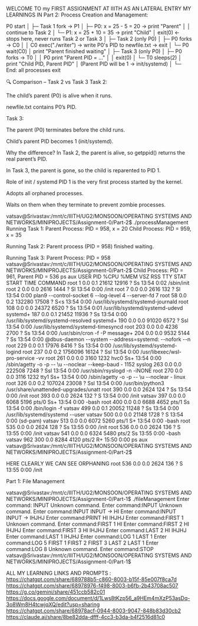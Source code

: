 WELCOME TO my FIRST ASSIGNMENT AT IIITH AS AN LATERAL ENTRY 
MY LEARNINGS IN
Part 2: Process Creation and Management:

P0 start
│
├─ Task 1 fork → P1
│   ├─ P0: x = 25 - 5 = 20 → print "Parent"
│   │   continue to Task 2
│   └─ P1: x = 25 + 10 = 35 → print "Child"
│       exit(0)   ← stops here, never runs Task 2 or Task 3
│
├─ Task 2 (only P0)
│   ├─ P0 forks → C0
│   │   C0 exec("./writer") → write P0's PID to newfile.txt → exit
│   └─ P0 wait(C0)
│       print "Parent finished waiting"
│
├─ Task 3 (only P0)
│   ├─ P0 forks → T0
│   │   P0 print "Parent PID = ..."
│   │   exit(0)
│   └─ T0 sleeps(2)
│       print "Child PID, Parent PID"
│       (Parent PID will be 1 → init/systemd)
│
└─ End: all processes exit

🔍 Comparison – Task 2 vs Task 3
Task 2:

The child’s parent (P0) is alive when it runs.

newfile.txt contains P0’s PID.

Task 3:

The parent (P0) terminates before the child runs.

Child’s parent PID becomes 1 (init/systemd).

Why the difference?
In Task 2, the parent is alive, so getppid() returns the real parent’s PID.

In Task 3, the parent is gone, so the child is reparented to PID 1.

Role of init / systemd
PID 1 is the very first process started by the kernel.

Adopts all orphaned processes.

Waits on them when they terminate to prevent zombie processes.



vatsav@Srivastav:/mnt/c/IIITH/UG2/MONSOON/OPERATING SYSTEMS AND NETWORKS/MINIPROJECTS/Assignment-0/Part-2$ ./processManagement
Running Task 1:
Parent Process: PID = 958, x = 20
Child Process: PID = 959, x = 35

Running Task 2:
Parent process (PID = 958) finished waiting.

Running Task 3:
Parent Process: PID = 958
vatsav@Srivastav:/mnt/c/IIITH/UG2/MONSOON/OPERATING SYSTEMS AND NETWORKS/MINIPROJECTS/Assignment-0/Part-2$ Child Process: PID = 961, Parent PID = 536
ps aux
USER         PID %CPU %MEM    VSZ   RSS TTY      STAT START   TIME COMMAND
root           1  0.0  0.1  21612 12916 ?        Ss   13:54   0:02 /sbin/init
root           2  0.0  0.0   2616  1444 ?        Sl   13:54   0:00 /init
root           7  0.0  0.0   2616   132 ?        Sl   13:54   0:00 plan9 --control-socket 6 --log-level 4 --server-fd 7
root          58  0.0  0.2 132280 17508 ?        S<s  13:54   0:00 /usr/lib/systemd/systemd-journald
root         108  0.0  0.0  24372  6520 ?        Ss   13:54   0:01 /usr/lib/systemd/systemd-udevd
systemd+     187  0.0  0.1  21452 11936 ?        Ss   13:54   0:00 /usr/lib/systemd/systemd-resolved
systemd+     190  0.0  0.0  91020  6572 ?        Ssl  13:54   0:00 /usr/lib/systemd/systemd-timesyncd
root         203  0.0  0.0   4236  2700 ?        Ss   13:54   0:00 /usr/sbin/cron -f -P
message+     204  0.0  0.0   9532  5144 ?        Ss   13:54   0:00 @dbus-daemon --system --address=systemd: --nofork --n
root         229  0.0  0.1  17976  8416 ?        Ss   13:54   0:00 /usr/lib/systemd/systemd-logind
root         237  0.0  0.2 1756096 16124 ?       Ssl  13:54   0:00 /usr/libexec/wsl-pro-service -vv
root         261  0.0  0.0   3160  1232 hvc0     Ss+  13:54   0:00 /sbin/agetty -o -p -- \u --noclear --keep-baud - 1152
syslog       263  0.0  0.0 222508  7248 ?        Ssl  13:54   0:00 /usr/sbin/rsyslogd -n -iNONE
root         270  0.0  0.0   3116  1232 tty1     Ss+  13:54   0:00 /sbin/agetty -o -p -- \u --noclear - linux
root         326  0.0  0.2 107024 23008 ?        Ssl  13:54   0:00 /usr/bin/python3 /usr/share/unattended-upgrades/unatt
root         390  0.0  0.0   2624   124 ?        Ss   13:54   0:00 /init
root         393  0.0  0.0   2624   132 ?        S    13:54   0:00 /init
vatsav       397  0.0  0.0   6068  5196 pts/0    Ss+  13:54   0:00 -bash
root         400  0.0  0.0   6688  4652 pts/1    Ss   13:54   0:00 /bin/login -f
vatsav       499  0.0  0.1  20052 11248 ?        Ss   13:54   0:00 /usr/lib/systemd/systemd --user
vatsav       500  0.0  0.0  21148  1728 ?        S    13:54   0:00 (sd-pam)
vatsav       513  0.0  0.0   6072  5260 pts/1    S+   13:54   0:00 -bash
root         535  0.0  0.0   2624   128 ?        Ss   13:55   0:00 /init
root         536  0.0  0.0   2624   136 ?        S    13:55   0:00 /init
vatsav       541  0.0  0.0   6324  5480 pts/2    Ss   13:55   0:00 -bash
vatsav       962  300  0.0   8284  4120 pts/2    R+   15:50   0:00 ps aux
vatsav@Srivastav:/mnt/c/IIITH/UG2/MONSOON/OPERATING SYSTEMS AND NETWORKS/MINIPROJECTS/Assignment-0/Part-2$



HERE CLEARLY WE CAN SEE ORPHANING 
root         536  0.0  0.0   2624   136 ?        S    13:55   0:00 /init

Part 1: File Management


vatsav@Srivastav:/mnt/c/IIITH/UG2/MONSOON/OPERATING SYSTEMS AND NETWORKS/MINIPROJECTS/Assignment-0/Part-1$ ./fileManagement
Enter command: INPUT
Unknown command.
Enter command:INPUT
Unknown command.
Enter command:INPUT
INPUT -> HI
Enter command:INPUT
INPUT ->    IHJHJ
Enter command:PRINT
HI
   IHJHJ
Enter command:FIRST    1
Unknown command.
Enter command:FIRST 1
HI
Enter command:FIRST 2
HI
   IHJHJ
Enter command:FIRST 3
HI
   IHJHJ
Enter command:LAST 2
HI
   IHJHJ
Enter command:LAST 1
   IHJHJ
Enter command:LOG 1
LAST 1
Enter command:LOG 5
FIRST 1
FIRST 2
FIRST 3
LAST 2
LAST 1
Enter command:LOG   8
Unknown command.
Enter command:STOP
vatsav@Srivastav:/mnt/c/IIITH/UG2/MONSOON/OPERATING SYSTEMS AND NETWORKS/MINIPROJECTS/Assignment-0/Part-1$



ALL MY LEARNING LINKS AND PROMPTS :
https://chatgpt.com/share/689788b5-c860-8003-b15f-85e007f8ca7d
https://chatgpt.com/share/68978976-f498-8003-b6fb-2b43708ac507
https://g.co/gemini/share/451ccb582c01
https://docs.google.com/document/d/1Lws8tKzp56_a9HEm4mXzP53asDq-3o8Wm8H4tcwjqXQ/edit?usp=sharing
https://chatgpt.com/share/68978acf-0944-8003-9047-848b83d30cb2
https://claude.ai/share/8be82dda-dfff-4cc3-b3da-b4f2516d81c0